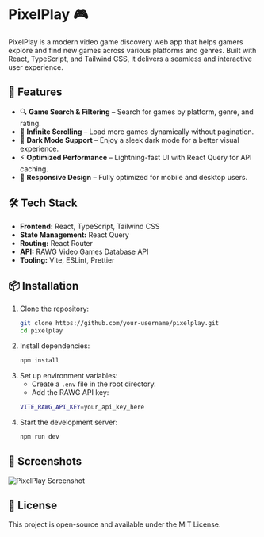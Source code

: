 # PixelPlay 🎮

PixelPlay is a modern video game discovery web app that helps gamers explore and find new games across various platforms and genres. Built with React, TypeScript, and Tailwind CSS, it delivers a seamless and interactive user experience.

## 🚀 Features
- 🔍 **Game Search & Filtering** – Search for games by platform, genre, and rating.
- 📜 **Infinite Scrolling** – Load more games dynamically without pagination.
- 🌙 **Dark Mode Support** – Enjoy a sleek dark mode for a better visual experience.
- ⚡ **Optimized Performance** – Lightning-fast UI with React Query for API caching.
- 🎨 **Responsive Design** – Fully optimized for mobile and desktop users.

## 🛠️ Tech Stack
- **Frontend:** React, TypeScript, Tailwind CSS
- **State Management:** React Query
- **Routing:** React Router
- **API:** RAWG Video Games Database API
- **Tooling:** Vite, ESLint, Prettier

## 📦 Installation

1. Clone the repository:
   ```sh
   git clone https://github.com/your-username/pixelplay.git
   cd pixelplay
   ```
2. Install dependencies:
   ```sh
   npm install
   ```
3. Set up environment variables:
   - Create a `.env` file in the root directory.
   - Add the RAWG API key:
   ```sh
   VITE_RAWG_API_KEY=your_api_key_here
   ```
4. Start the development server:
   ```sh
   npm run dev
   ```

## 📸 Screenshots
![PixelPlay Screenshot](https://via.placeholder.com/800x400)


## 📜 License
This project is open-source and available under the MIT License.
